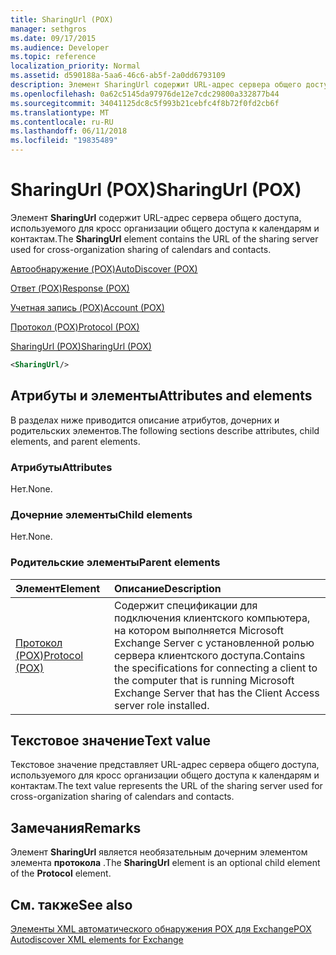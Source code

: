 ```yaml
---
title: SharingUrl (POX)
manager: sethgros
ms.date: 09/17/2015
ms.audience: Developer
ms.topic: reference
localization_priority: Normal
ms.assetid: d590188a-5aa6-46c6-ab5f-2a0dd6793109
description: Элемент SharingUrl содержит URL-адрес сервера общего доступа, используемого для кросс организации общего доступа к календарям и контактам.
ms.openlocfilehash: 0a62c5145da97976de12e7cdc29800a332877b44
ms.sourcegitcommit: 34041125dc8c5f993b21cebfc4f8b72f0fd2cb6f
ms.translationtype: MT
ms.contentlocale: ru-RU
ms.lasthandoff: 06/11/2018
ms.locfileid: "19835489"
---
```

# <a name="sharingurl-pox"></a><span data-ttu-id="717d9-103">SharingUrl (POX)</span><span class="sxs-lookup"><span data-stu-id="717d9-103">SharingUrl (POX)</span></span>

<span data-ttu-id="717d9-104">Элемент **SharingUrl** содержит URL-адрес сервера общего доступа, используемого для кросс организации общего доступа к календарям и контактам.</span><span class="sxs-lookup"><span data-stu-id="717d9-104">The **SharingUrl** element contains the URL of the sharing server used for cross-organization sharing of calendars and contacts.</span></span> 
  
[<span data-ttu-id="717d9-105">Автообнаружение (POX)</span><span class="sxs-lookup"><span data-stu-id="717d9-105">AutoDiscover (POX)</span></span>](autodiscover-pox.md)
  
[<span data-ttu-id="717d9-106">Ответ (POX)</span><span class="sxs-lookup"><span data-stu-id="717d9-106">Response (POX)</span></span>](response-pox.md)
  
[<span data-ttu-id="717d9-107">Учетная запись (POX)</span><span class="sxs-lookup"><span data-stu-id="717d9-107">Account (POX)</span></span>](account-pox.md)
  
[<span data-ttu-id="717d9-108">Протокол (POX)</span><span class="sxs-lookup"><span data-stu-id="717d9-108">Protocol (POX)</span></span>](protocol-pox.md)
  
[<span data-ttu-id="717d9-109">SharingUrl (POX)</span><span class="sxs-lookup"><span data-stu-id="717d9-109">SharingUrl (POX)</span></span>](sharingurl-pox.md)
  
```XML
<SharingUrl/>
```

## <a name="attributes-and-elements"></a><span data-ttu-id="717d9-110">Атрибуты и элементы</span><span class="sxs-lookup"><span data-stu-id="717d9-110">Attributes and elements</span></span>

<span data-ttu-id="717d9-111">В разделах ниже приводится описание атрибутов, дочерних и родительских элементов.</span><span class="sxs-lookup"><span data-stu-id="717d9-111">The following sections describe attributes, child elements, and parent elements.</span></span>
  
### <a name="attributes"></a><span data-ttu-id="717d9-112">Атрибуты</span><span class="sxs-lookup"><span data-stu-id="717d9-112">Attributes</span></span>

<span data-ttu-id="717d9-113">Нет.</span><span class="sxs-lookup"><span data-stu-id="717d9-113">None.</span></span>
  
### <a name="child-elements"></a><span data-ttu-id="717d9-114">Дочерние элементы</span><span class="sxs-lookup"><span data-stu-id="717d9-114">Child elements</span></span>

<span data-ttu-id="717d9-115">Нет.</span><span class="sxs-lookup"><span data-stu-id="717d9-115">None.</span></span>
  
### <a name="parent-elements"></a><span data-ttu-id="717d9-116">Родительские элементы</span><span class="sxs-lookup"><span data-stu-id="717d9-116">Parent elements</span></span>

|<span data-ttu-id="717d9-117">**Элемент**</span><span class="sxs-lookup"><span data-stu-id="717d9-117">**Element**</span></span>|<span data-ttu-id="717d9-118">**Описание**</span><span class="sxs-lookup"><span data-stu-id="717d9-118">**Description**</span></span>|
|:-----|:-----|
|[<span data-ttu-id="717d9-119">Протокол (POX)</span><span class="sxs-lookup"><span data-stu-id="717d9-119">Protocol (POX)</span></span>](protocol-pox.md) <br/> |<span data-ttu-id="717d9-120">Содержит спецификации для подключения клиентского компьютера, на котором выполняется Microsoft Exchange Server с установленной ролью сервера клиентского доступа.</span><span class="sxs-lookup"><span data-stu-id="717d9-120">Contains the specifications for connecting a client to the computer that is running Microsoft Exchange Server that has the Client Access server role installed.</span></span>  <br/> |
   
## <a name="text-value"></a><span data-ttu-id="717d9-121">Текстовое значение</span><span class="sxs-lookup"><span data-stu-id="717d9-121">Text value</span></span>

<span data-ttu-id="717d9-122">Текстовое значение представляет URL-адрес сервера общего доступа, используемого для кросс организации общего доступа к календарям и контактам.</span><span class="sxs-lookup"><span data-stu-id="717d9-122">The text value represents the URL of the sharing server used for cross-organization sharing of calendars and contacts.</span></span>
  
## <a name="remarks"></a><span data-ttu-id="717d9-123">Замечания</span><span class="sxs-lookup"><span data-stu-id="717d9-123">Remarks</span></span>

<span data-ttu-id="717d9-124">Элемент **SharingUrl** является необязательным дочерним элементом элемента **протокола** .</span><span class="sxs-lookup"><span data-stu-id="717d9-124">The **SharingUrl** element is an optional child element of the **Protocol** element.</span></span> 
  
## <a name="see-also"></a><span data-ttu-id="717d9-125">См. также</span><span class="sxs-lookup"><span data-stu-id="717d9-125">See also</span></span>



[<span data-ttu-id="717d9-126">Элементы XML автоматического обнаружения POX для Exchange</span><span class="sxs-lookup"><span data-stu-id="717d9-126">POX Autodiscover XML elements for Exchange</span></span>](pox-autodiscover-xml-elements-for-exchange.md)

